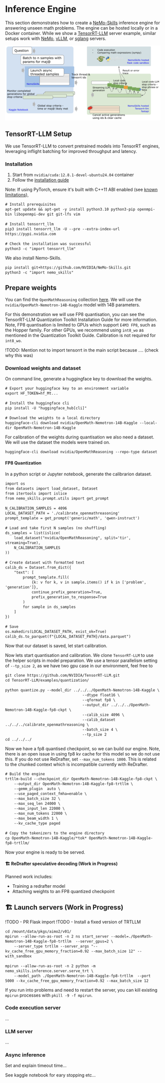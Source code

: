 # Inference Engine

This section demonstrates how to create a [NeMo-Skills](https://nvidia.github.io/NeMo-Skills/) inference engine for answering unseen math problems. The engine can be hosted locally or in a Docker container. While we show a [TensorRT-LLM](https://github.com/NVIDIA/TensorRT-LLM) server example, similar setups work with [NeMo](https://github.com/NVIDIA/NeMo), [vLLM](https://github.com/vllm-project/vllm), or [sglang](https://github.com/sgl-project/sglang) servers.

![Inference Architecture](../figs/inference_engine.png)

## TensorRT-LLM Setup

We use TensorRT-LLM to convert pretrained models into TensorRT engines, leveraging inflight batching for improved throughput and latency.

### Installation

1. Start from `nvidia/cuda:12.8.1-devel-ubuntu24.04` container
2. Follow the [installation guide](https://github.com/NVIDIA/TensorRT-LLM?tab=readme-ov-file#getting-started)

Note: If using PyTorch, ensure it's built with C++11 ABI enabled (see [known limitations](https://github.com/nv-guomingz/TensorRT-LLM/blob/v0.14.0/docs/source/installation/linux.md#installing-on-linux)),
```
# Install prerequisites
apt-get update && apt-get -y install python3.10 python3-pip openmpi-bin libopenmpi-dev git git-lfs vim

# Install tensorrt_llm
pip3 install tensorrt_llm -U --pre --extra-index-url https://pypi.nvidia.com

# Check the installation was successful
python3 -c "import tensorrt_llm"
```

We also install Nemo-Skills.
```
pip install git+https://github.com/NVIDIA/NeMo-Skills.git
python3 -c "import nemo_skills"
```

## Prepare weights

You can find the `OpenMathReasoning` collection [here](https://huggingface.co/collections/nvidia/openmathreasoning-68072c0154a5099573d2e730). We will use the `nvidia/OpenMath-Nemotron-14B-Kaggle` model with 14B parameters.

For this demonstration we will use FP8 quantisation, you can see the TensorRT-LLM Quantization Toolkit Installation Guide for more information. Note, FP8 quantisation is limited to GPUs which support `E4M3 FP8`, such as the Hopper family. For other GPUs, we recommend using `int8_wo` as mentioned in the Quantization Toolkit Guide. Calibration is not required for `int8_wo`.

!TODO: Mention not to import tensorrt in the main script because .... (check why this was)

### Download weights and dataset

On command line, generate a huggingface key to download the weights.
```
# Export your huggingface key to an environment variable
export HF_TOKEN=hf_Mt...

# Install the huggingface cli
pip install -U "huggingface_hub[cli]"

# Download the weights to a local directory
huggingface-cli download nvidia/OpenMath-Nemotron-14B-Kaggle --local-dir OpenMath-Nemotron-14B-Kaggle
```

For calibration of the weights during quantisation we also need a dataset. We will use the dataset the models were trained on.
```
huggingface-cli download nvidia/OpenMathReasoning --repo-type dataset
```

#### FP8 Quantization

In a python script or Jupyter notebook, generate the calibrarion dataset.
```
import os
from datasets import load_dataset, Dataset
from itertools import islice
from nemo_skills.prompt.utils import get_prompt

N_CALIBRATION_SAMPLES = 4096
LOCAL_DATASET_PATH = './calibrate_openmathreasoning'
prompt_template = get_prompt('generic/math', 'qwen-instruct')

# Load and take first N samples (no shuffling)
ds_samples = list(islice(
    load_dataset("nvidia/OpenMathReasoning", split='tir', streaming=True),
    N_CALIBRATION_SAMPLES
))

# Create dataset with formatted text
calib_ds = Dataset.from_dict({
    "text": [
        prompt_template.fill(
            {k: v for k, v in sample.items() if k in ['problem', 'generation']},
            continue_prefix_generation=True,
            prefix_generation_to_response=True
        )
        for sample in ds_samples
    ]
})

# Save
os.makedirs(LOCAL_DATASET_PATH, exist_ok=True)
calib_ds.to_parquet(f"{LOCAL_DATASET_PATH}/data.parquet")
```

Now that our dataset is saved, let start calibration.

Now lets start quantisation and calibration.
We clone `TensorRT-LLM` to use the helper scripts in model preparation.
We use a tensor parallelism setting of `--tp_size 2`, as we have two gpu case in our environment, feel free to

```
git clone https://github.com/NVIDIA/TensorRT-LLM.git
cd TensorRT-LLM/examples/quantization/

python quantize.py --model_dir ../../../OpenMath-Nemotron-14B-Kaggle \
                                   --dtype float16 \
                                   --qformat fp8 \
                                   --output_dir ../../../OpenMath-Nemotron-14B-Kaggle-fp8-ckpt \
                                   --calib_size 4096 \
                                   --calib_dataset ../../../calibrate_openmathreasoning \
                                   --batch_size 4 \
                                   --tp_size 2
cd ../../../
```

Now we have a fp8 quantised checkpoint, so we can build our engine. Note, there is an open issue in using fp8 kv cache for this model so we do not use this. If you do not use ReDrafter, set `--max_num_tokens 1000`. This is related to the chunked context which is incompatible currently with ReDrafter.
```
# Build the engine
trtllm-build --checkpoint_dir OpenMath-Nemotron-14B-Kaggle-fp8-ckpt \
    --output_dir OpenMath-Nemotron-14B-Kaggle-fp8-trtllm \
    --gemm_plugin  auto \
    --use_paged_context_fmha=enable \
    --max_batch_size 32 \
    --max_seq_len 24000 \
    --max_input_len 22000 \
    --max_num_tokens 22000 \
    --max_beam_width 1 \
    --kv_cache_type paged

# Copy the tokenizers to the engine directory
cp OpenMath-Nemotron-14B-Kaggle/*tok* OpenMath-Nemotron-14B-Kaggle-fp8-trtllm/
```

Now your engine is ready to be served.

#### 🏗️ ReDrafter speculative decoding (Work in Progress)

Planned work includes:
- Training a redrafter model
- Attaching weights to an FP8 quantized checkpoint


## 🏗️ Launch servers (Work in Progress)

!TODO - PR Flask import
!TODO - Install a fixed version of TRTLLM

```
cd /mount/data/pkgs/aimo2/v01/
mpirun --allow-run-as-root -n 2 ns start_server --model=./OpenMath-Nemotron-14B-Kaggle-fp8-trtllm  --server_gpus=2 \
    --server_type trtllm --server_args "--kv_cache_free_gpu_memory_fraction=0.92 --max_batch_size 12" --with_sandbox

mpirun --allow-run-as-root -n 2 python -m nemo_skills.inference.server.serve_trt \
    --model_path ./OpenMath-Nemotron-14B-Kaggle-fp8-trtllm  --port 5000 --kv_cache_free_gpu_memory_fraction=0.92 --max_batch_size 12
```

If you run into problems and need to restart the server, you can kill existing `mpirun` processes with `pkill -9 -f mpirun`.

### Code execution server

...

### LLM server

...

### Async inference

Set and explain timeout time...

See kaggle notebook for eary stopping etc...









